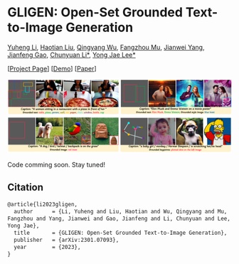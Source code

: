 # GLIGEN: Open-Set Grounded Text-to-Image Generation

[Yuheng Li](https://yuheng-li.github.io), [Haotian Liu](https://hliu.cc), [Qingyang Wu](https://scholar.google.ca/citations?user=HDiw-TsAAAAJ&hl=en), [Fangzhou Mu](https://pages.cs.wisc.edu/~fmu/), [Jianwei Yang](https://jwyang.github.io/), [Jianfeng Gao](https://www.microsoft.com/en-us/research/people/jfgao/), [Chunyuan Li*](https://chunyuan.li/), [Yong Jae Lee*](https://pages.cs.wisc.edu/~yongjaelee/)

[[Project Page](https://gligen.github.io/)] [[Demo](https://aka.ms/gligen)] [[Paper](https://arxiv.org/abs/2301.07093)]

![Teaser figure](figures/teaser_v4.png)

Code comming soon.  Stay tuned!

## Citation
```
@article{li2023gligen,
  author      = {Li, Yuheng and Liu, Haotian and Wu, Qingyang and Mu, Fangzhou and Yang, Jianwei and Gao, Jianfeng and Li, Chunyuan and Lee, Yong Jae},
  title       = {GLIGEN: Open-Set Grounded Text-to-Image Generation},
  publisher   = {arXiv:2301.07093},
  year        = {2023},
}
```
